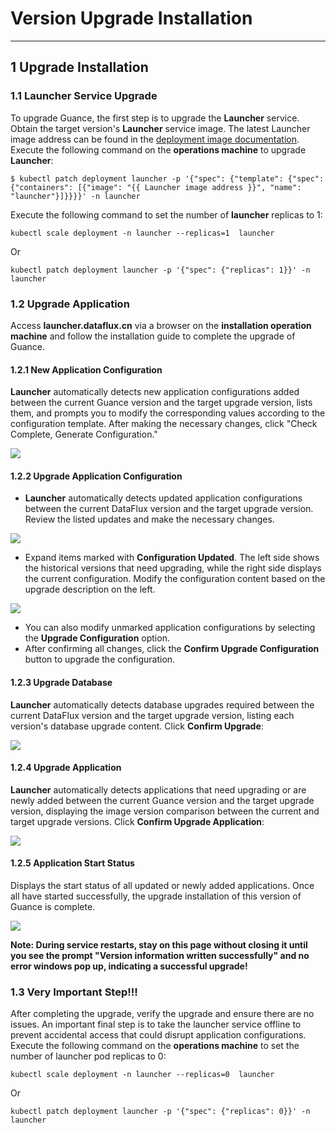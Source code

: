 # Version Upgrade Installation
---

## 1 Upgrade Installation
### 1.1 Launcher Service Upgrade

To upgrade Guance, the first step is to upgrade the **Launcher** service. Obtain the target version's **Launcher** service image. The latest Launcher image address can be found in the [deployment image documentation](changelog.md). Execute the following command on the **operations machine** to upgrade **Launcher**:
```shell
$ kubectl patch deployment launcher -p '{"spec": {"template": {"spec": {"containers": [{"image": "{{ Launcher image address }}", "name": "launcher"}]}}}}' -n launcher
```

Execute the following command to set the number of **launcher** replicas to 1:

```shell
kubectl scale deployment -n launcher --replicas=1  launcher
```

Or

```shell
kubectl patch deployment launcher -p '{"spec": {"replicas": 1}}' -n launcher
```

### 1.2 Upgrade Application

Access **launcher.dataflux.cn** via a browser on the **installation operation machine** and follow the installation guide to complete the upgrade of Guance.

#### 1.2.1 New Application Configuration

**Launcher** automatically detects new application configurations added between the current Guance version and the target upgrade version, lists them, and prompts you to modify the corresponding values according to the configuration template. After making the necessary changes, click "Check Complete, Generate Configuration."

![](img/9.deployment_1.png)

#### 1.2.2 Upgrade Application Configuration

- **Launcher** automatically detects updated application configurations between the current DataFlux version and the target upgrade version. Review the listed updates and make the necessary changes.

![](img/9.deployment_2.png)

- Expand items marked with **Configuration Updated**. The left side shows the historical versions that need upgrading, while the right side displays the current configuration. Modify the configuration content based on the upgrade description on the left.

![](img/9.deployment_3.png)

- You can also modify unmarked application configurations by selecting the **Upgrade Configuration** option.
- After confirming all changes, click the **Confirm Upgrade Configuration** button to upgrade the configuration.

#### 1.2.3 Upgrade Database

**Launcher** automatically detects database upgrades required between the current DataFlux version and the target upgrade version, listing each version's database upgrade content. Click **Confirm Upgrade**:

![](img/9.deployment_4.png)

#### 1.2.4 Upgrade Application

**Launcher** automatically detects applications that need upgrading or are newly added between the current Guance version and the target upgrade version, displaying the image version comparison between the current and target upgrade versions. Click **Confirm Upgrade Application**:

![](img/9.deployment_5.png)

#### 1.2.5 Application Start Status

Displays the start status of all updated or newly added applications. Once all have started successfully, the upgrade installation of this version of Guance is complete.

![](img/9.deployment_6.png)

**Note: During service restarts, stay on this page without closing it until you see the prompt "Version information written successfully" and no error windows pop up, indicating a successful upgrade!**

### 1.3 Very Important Step!!!

After completing the upgrade, verify the upgrade and ensure there are no issues. An important final step is to take the launcher service offline to prevent accidental access that could disrupt application configurations. Execute the following command on the **operations machine** to set the number of launcher pod replicas to 0:

```shell
kubectl scale deployment -n launcher --replicas=0  launcher
```

Or

```shell
kubectl patch deployment launcher -p '{"spec": {"replicas": 0}}' -n launcher
```